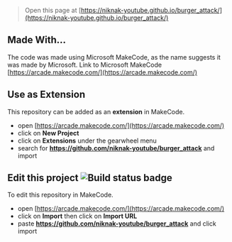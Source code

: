 > Open this page at [https://niknak-youtube.github.io/burger_attack/](https://niknak-youtube.github.io/burger_attack/)
## Made With...
 
 The code was made using Microsoft MakeCode, as the name suggests it was made by Microsoft.
Link to Microsoft MakeCode [https://arcade.makecode.com/](https://arcade.makecode.com/)



## Use as Extension

This repository can be added as an **extension** in MakeCode.

* open [https://arcade.makecode.com/](https://arcade.makecode.com/)
* click on **New Project**
* click on **Extensions** under the gearwheel menu
* search for **https://github.com/niknak-youtube/burger_attack** and import

## Edit this project ![Build status badge](https://github.com/niknak-youtube/burger_attack/workflows/MakeCode/badge.svg)

To edit this repository in MakeCode.

* open [https://arcade.makecode.com/](https://arcade.makecode.com/)
* click on **Import** then click on **Import URL**
* paste **https://github.com/niknak-youtube/burger_attack** and click import
